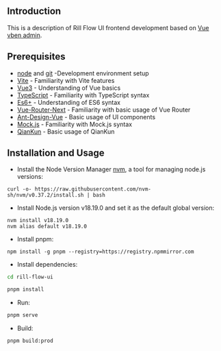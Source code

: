 ## Introduction

This is a description of Rill Flow UI frontend development based on [Vue vben admin](https://github.com/vbenjs/vue-vben-admin).

## Prerequisites

- [node](http://nodejs.org/) and [git](https://git-scm.com/) -Development environment setup
- [Vite](https://vitejs.dev/) - Familiarity with Vite features
- [Vue3](https://v3.vuejs.org/) - Understanding of Vue basics
- [TypeScript](https://www.typescriptlang.org/) - Familiarity with TypeScript syntax
- [Es6+](http://es6.ruanyifeng.com/) - Understanding of ES6 syntax
- [Vue-Router-Next](https://next.router.vuejs.org/) - Familiarity with basic usage of Vue Router
- [Ant-Design-Vue](https://2x.antdv.com/docs/vue/introduce-cn/) - Basic usage of UI components
- [Mock.js](https://github.com/nuysoft/Mock) - Familiarity with Mock.js syntax
- [QianKun](https://qiankun.umijs.org/zh/guide) - Basic usage of QianKun


## Installation and Usage
- Install the Node Version Manager [nvm](https://github.com/nvm-sh/nvm), a tool for managing node.js versions:

```shell
curl -o- https://raw.githubusercontent.com/nvm-sh/nvm/v0.37.2/install.sh | bash
```

- Install Node.js version v18.19.0 and set it as the default global version:

```shell
nvm install v18.19.0
nvm alias default v18.19.0
```

- Install pnpm:

```shell
npm install -g pnpm --registry=https://registry.npmmirror.com
```

- Install dependencies:
```bash
cd rill-flow-ui

pnpm install

```

- Run:

```bash
pnpm serve
```

- Build:

```bash
pnpm build:prod
```
